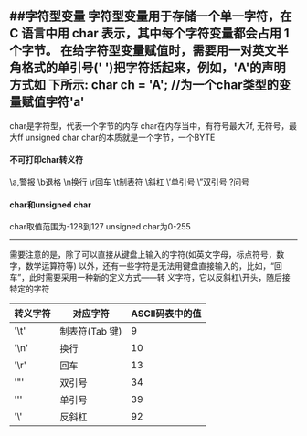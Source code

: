 ##字符型变量
字符型变量用于存储一个单一字符，在 C 语言中用 char 表示，其中每个字符变量都会占用 1 个字节。 在给字符型变量赋值时，需要用一对英文半角格式的单引号(' ')把字符括起来，例如，'A'的声明方式如 下所示:
      char ch = 'A'; //为一个char类型的变量赋值字符'a' 
---      
char是字符型，代表一个字节的内存
char在内存当中，有符号最大7f,
无符号，最大ff
unsigned char
char的本质就是一个字节，一个BYTE
####	不可打印char转义符
\a,警报
\b退格
\n换行
\r回车
\t制表符
\\斜杠
\’单引号
\”双引号
\?问号

####	char和unsigned char
char取值范围为-128到127
unsigned char为0-255

--- 
需要注意的是，除了可以直接从键盘上输入的字符(如英文字母，标点符号，数字，数学运算符等) 以外，还有一些字符是无法用键盘直接输入的，比如，“回车”，此时需要采用一种新的定义方式——转 义字符，它以反斜杠\开头，随后接特定的字符

|转义字符| 对应字符 |ASCII码表中的值|
|----|----|----|
|'\t' | 制表符(Tab 键)| 9|
|'\n'| 换行 |10 |
|'\r'| 回车 |13|
|'\"'| 双引号 |34|
|'\''| 单引号 |39|
|'\\'| 反斜杠 |92|


